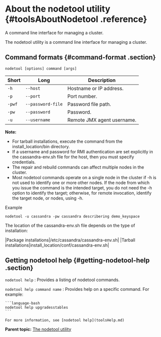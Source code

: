# About the nodetool utility {#toolsAboutNodetool .reference}

A command line interface for managing a cluster.

The nodetool utility is a command line interface for managing a cluster.

## Command formats {#command-format .section}

```language-bash
nodetool [options] command [args]
```

|Short|Long|Description|
|-----|----|-----------|
|`-h`|`--host`|Hostname or IP address.|
|`-p`|`--port`|Port number.|
|`-pwf`|`--password-file`|Password file path.|
|`-pw`|`--password`|Password.|
|`-u`|`--username`|Remote JMX agent username.|

**Note:** 

-   For tarball installations, execute the command from the install\_location/bin directory.
-   If a username and password for RMI authentication are set explicitly in the cassandra-env.sh file for the host, then you must specify credentials.
-   The repair and rebuild commands can affect multiple nodes in the cluster.
-   Most nodetool commands operate on a single node in the cluster if -h is not used to identify one or more other nodes. If the node from which you issue the command is the intended target, you do not need the -h option to identify the target; otherwise, for remote invocation, identify the target node, or nodes, using -h.

Example

```language-bash
nodetool -u cassandra -pw cassandra describering demo_keyspace
```

The location of the cassandra-env.sh file depends on the type of installation:

|Package installations|/etc/cassandra/cassandra-env.sh|
|Tarball installations|install\_location/conf/cassandra-env.sh|

## Getting nodetool help {#getting-nodetool-help .section}

 `nodetool help`
 :   Provides a listing of nodetool commands.

  `nodetool help command name`
 :   Provides help on a specific command. For example:

    ```language-bash
    nodetool help upgradesstables
    ```

    For more information, see [nodetool help](toolsHelp.md)

 **Parent topic:** [The nodetool utility](../../cassandra/tools/toolsNodetool.md)

